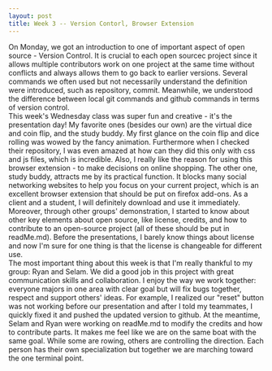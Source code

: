 ```yaml
---
layout: post
title: Week 3 -- Version Contorl, Browser Extension
---
```


On Monday, we got an introduction to one of important aspect of open source - Version Control. It is crucial to each open sourcec project since it allows multiple contributors work on one project at the same time without conflicts and always allows them to go back to earlier versions. Several commands we often used but not necessarily understand the definition were introduced, such as repository, commit. Meanwhile, we understood the difference between local git commands and github commands in terms of version control.
<br>
This week's Wednesday class was super fun and creative - it's the presentation day! My favorite ones (besides our own) are the virtual dice and coin flip, and the study buddy. My first glance on the coin flip and dice rolling was wowed by the fancy animation. Furthermore when I checked their repository, I was even amazed at how can they did this only with css and js files, which is incredible. Also, I really like the reason for using this browser extension - to make decisions on online shopping. The other one, study buddy, attracts me by its practical function. It blocks many social networking websites to help you focus on your current project, which is an excellent browser extension that should be put on firefox add-ons. As a client and a student, I will definitely download and use it immediately. 
<br>
Moreover, through other groups' demonstration, I started to know about other key elements about open source, like license, credits, and how to contribute to an open-source project (all of these should be put in readMe.md). Before the presentations, I barely know things about license and now I'm sure for one thing is that the license is changeable for different use.
<br>
The most important thing about this week is that I'm really thankful to my group: Ryan and Selam. We did a good job in this project with great communication skills and collaboration. I enjoy the way we work together: everyone majors in one area with clear goal but will fix bugs together, respect and support others' ideas. For example, I realized our "reset" button was not working before our presentation and after I told my teammates, I quickly fixed it and pushed the updated version to github. At the meantime, Selam and Ryan were working on readMe.md to modify the credits and how to contribute parts. It makes me feel like we are on the same boat with the same goal. While some are rowing, others are controlling the direction. Each person has their own specialization but together we are marching toward the one terminal point.
